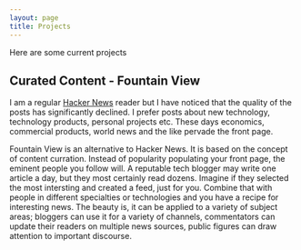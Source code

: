 ```yaml
---
layout: page
title: Projects
---
```


Here are some current projects

## Curated Content - Fountain View

I am a regular [Hacker News](https://news.ycombinator.com) reader but I have noticed that the quality of the posts has significantly declined. I prefer posts about new technology, technology products, personal projects etc. These days economics, commercial products, world news and the like pervade the front page.

Fountain View is an alternative to Hacker News. It is based on the concept of content curration. Instead of popularity populating your front page, the eminent people you follow will. A reputable tech blogger may write one article a day, but they most certainly read dozens. Imagine if they selected the most intersting and created a feed, just for you. Combine that with people in different specialties or technologies and you have a recipe for interesting news. The beauty is, it can be applied to a variety of subject areas; bloggers can use it for a variety of channels, commentators can update their readers on multiple news sources, public figures can draw attention to important discourse. 

